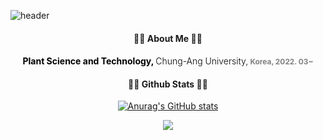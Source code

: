 ![header](https://capsule-render.vercel.app/api?type=waving&height=300&color=E3A6AE&text=I'M%20SEORYEONG!&fontAlign=50&fontAlignY=44&fontColor=FFFFFF)


<h4 align="center">👩‍💻 About Me 👩‍💻</h4>
<h4 align="center">
    <span style="font-weight: bold; color: black;">Plant Science and Technology,</span>
    <span style="font-weight: 300; color: black;"> Chung-Ang University,</span>
    <span style="color: gray; font-size: 0.85em;"> Korea, 2022. 03~</span>
</h4>
<div align="center">

<h4 align="center">👩‍💻 Github Stats 👩‍💻</h4>
<div align="center">

[![Anurag's GitHub stats](https://github-readme-stats.vercel.app/api?username=hyeinisfree&hide_title=true&show_icons=true&include_all_commits=true&icon_color=F5A2A2&ring_color=F5A2A2&disable_animations=true&theme=vue)](https://github.com/anuraghazra/github-readme-stats)
</div>

<p align="center">
  <a href="https://hits.seeyoufarm.com"><img src="https://hits.seeyoufarm.com/api/count/incr/badge.svg?url=https%3A%2F%2Fgithub.com%2Fhyeinisfree&count_bg=%2341B883&count_bg=%23F5A2A2&title_bg=%23CDC2C2&icon=github.svg&icon_color=F5A2A2&title=hits&edge_flat=false"/></a>
</p>
